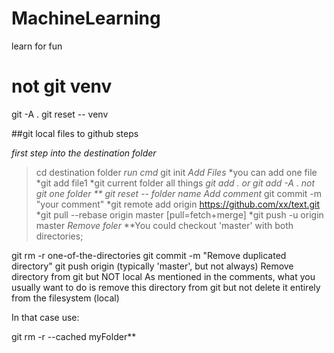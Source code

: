 # MachineLearning
learn for fun
# not git venv
git -A .
git reset -- venv

##git local files to github steps

_first step into the destination folder_
>cd destination folder
_run cmd_
>git init
_Add Files_
*you can add one file
    *git add file1
*git current folder all things
    *git add . or git add -A .
*not git one folder
    ** git reset -- folder name**
 _Add comment_
 git commit -m "your comment"
    *git remote add origin https://github.com/xx/text.git
    *git pull --rebase origin master  [pull=fetch+merge]
    *git push -u origin master
 _Remove foler_
 **You could checkout 'master' with both directories;

git rm -r one-of-the-directories
git commit -m "Remove duplicated directory"
git push origin <your-git-branch> (typically 'master', but not always)
Remove directory from git but NOT local
As mentioned in the comments, what you usually want to do is remove this directory from git but not delete it entirely from the filesystem (local)

In that case use:

git rm -r --cached myFolder**
